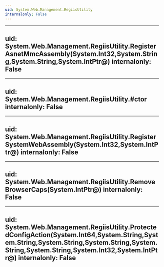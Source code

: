 ```yaml
---
uid: System.Web.Management.RegiisUtility
internalonly: False
---
```


---
uid: System.Web.Management.RegiisUtility.RegisterAsnetMmcAssembly(System.Int32,System.String,System.String,System.IntPtr@)
internalonly: False
---

---
uid: System.Web.Management.RegiisUtility.#ctor
internalonly: False
---

---
uid: System.Web.Management.RegiisUtility.RegisterSystemWebAssembly(System.Int32,System.IntPtr@)
internalonly: False
---

---
uid: System.Web.Management.RegiisUtility.RemoveBrowserCaps(System.IntPtr@)
internalonly: False
---

---
uid: System.Web.Management.RegiisUtility.ProtectedConfigAction(System.Int64,System.String,System.String,System.String,System.String,System.String,System.String,System.Int32,System.IntPtr@)
internalonly: False
---
